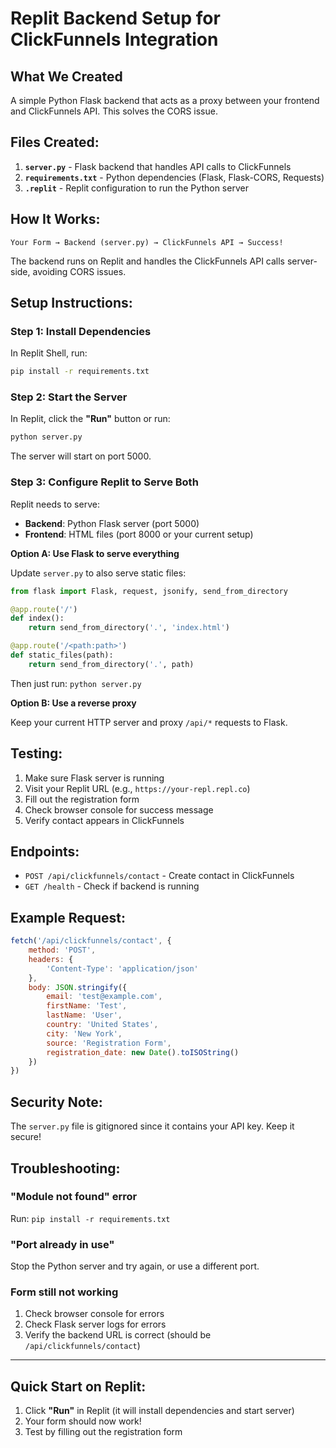 # Replit Backend Setup for ClickFunnels Integration

## What We Created

A simple Python Flask backend that acts as a proxy between your frontend and ClickFunnels API. This solves the CORS issue.

## Files Created:

1. **`server.py`** - Flask backend that handles API calls to ClickFunnels
2. **`requirements.txt`** - Python dependencies (Flask, Flask-CORS, Requests)
3. **`.replit`** - Replit configuration to run the Python server

## How It Works:

```
Your Form → Backend (server.py) → ClickFunnels API → Success!
```

The backend runs on Replit and handles the ClickFunnels API calls server-side, avoiding CORS issues.

## Setup Instructions:

### Step 1: Install Dependencies

In Replit Shell, run:
```bash
pip install -r requirements.txt
```

### Step 2: Start the Server

In Replit, click the **"Run"** button or run:
```bash
python server.py
```

The server will start on port 5000.

### Step 3: Configure Replit to Serve Both

Replit needs to serve:
- **Backend**: Python Flask server (port 5000)
- **Frontend**: HTML files (port 8000 or your current setup)

**Option A: Use Flask to serve everything**

Update `server.py` to also serve static files:

```python
from flask import Flask, request, jsonify, send_from_directory

@app.route('/')
def index():
    return send_from_directory('.', 'index.html')

@app.route('/<path:path>')
def static_files(path):
    return send_from_directory('.', path)
```

Then just run: `python server.py`

**Option B: Use a reverse proxy**

Keep your current HTTP server and proxy `/api/*` requests to Flask.

## Testing:

1. Make sure Flask server is running
2. Visit your Replit URL (e.g., `https://your-repl.repl.co`)
3. Fill out the registration form
4. Check browser console for success message
5. Verify contact appears in ClickFunnels

## Endpoints:

- `POST /api/clickfunnels/contact` - Create contact in ClickFunnels
- `GET /health` - Check if backend is running

## Example Request:

```javascript
fetch('/api/clickfunnels/contact', {
    method: 'POST',
    headers: {
        'Content-Type': 'application/json'
    },
    body: JSON.stringify({
        email: 'test@example.com',
        firstName: 'Test',
        lastName: 'User',
        country: 'United States',
        city: 'New York',
        source: 'Registration Form',
        registration_date: new Date().toISOString()
    })
})
```

## Security Note:

The `server.py` file is gitignored since it contains your API key. Keep it secure!

## Troubleshooting:

### "Module not found" error
Run: `pip install -r requirements.txt`

### "Port already in use"
Stop the Python server and try again, or use a different port.

### Form still not working
1. Check browser console for errors
2. Check Flask server logs for errors
3. Verify the backend URL is correct (should be `/api/clickfunnels/contact`)

---

## Quick Start on Replit:

1. Click **"Run"** in Replit (it will install dependencies and start server)
2. Your form should now work!
3. Test by filling out the registration form
